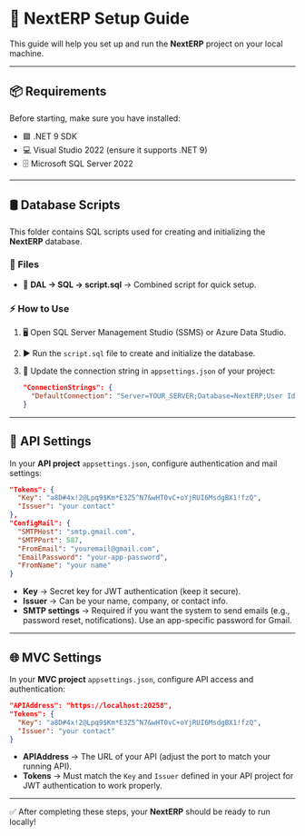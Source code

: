# 🚀 NextERP Setup Guide

This guide will help you set up and run the **NextERP** project on your local machine.

---

## 📦 Requirements

Before starting, make sure you have installed:

* 🟪 .NET 9 SDK
* 💻 Visual Studio 2022 (ensure it supports .NET 9)
* 🗄️ Microsoft SQL Server 2022

---

## 🛢️ Database Scripts

This folder contains SQL scripts used for creating and initializing the **NextERP** database.

### 📂 Files

* 📜 **DAL → SQL → script.sql** → Combined script for quick setup.

### ⚡ How to Use

1. 🖥️ Open SQL Server Management Studio (SSMS) or Azure Data Studio.
2. ▶️ Run the `script.sql` file to create and initialize the database.
3. 🔧 Update the connection string in `appsettings.json` of your project:

   ```json
   "ConnectionStrings": {
     "DefaultConnection": "Server=YOUR_SERVER;Database=NextERP;User Id=YOUR_USER;Password=YOUR_PASSWORD;"
   }
   ```

---

## 🔑 API Settings

In your **API project** `appsettings.json`, configure authentication and mail settings:

```json
"Tokens": {
  "Key": "a8D#4x!2@Lpq9$Km*E3Z5^N7&wHT0vC+oYjRUI6MsdgBX1!fzQ",
  "Issuer": "your contact"
},
"ConfigMail": {
  "SMTPHost": "smtp.gmail.com",
  "SMTPPort": 587,
  "FromEmail": "youremail@gmail.com",
  "EmailPassword": "your-app-password",
  "FromName": "your name"
}
```

* **Key** → Secret key for JWT authentication (keep it secure).
* **Issuer** → Can be your name, company, or contact info.
* **SMTP settings** → Required if you want the system to send emails (e.g., password reset, notifications). Use an app-specific password for Gmail.

---

## 🌐 MVC Settings

In your **MVC project** `appsettings.json`, configure API access and authentication:

```json
"APIAddress": "https://localhost:20258",
"Tokens": {
  "Key": "a8D#4x!2@Lpq9$Km*E3Z5^N7&wHT0vC+oYjRUI6MsdgBX1!fzQ",
  "Issuer": "your contact"
}
```

* **APIAddress** → The URL of your API (adjust the port to match your running API).
* **Tokens** → Must match the `Key` and `Issuer` defined in your API project for JWT authentication to work properly.

---

✅ After completing these steps, your **NextERP** should be ready to run locally!
